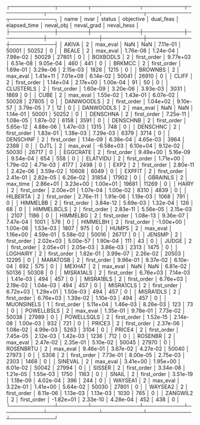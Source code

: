 ┌────────────┬────────┬─────────────┬───────────┬───────────┬──────────────┬───────────┬────────────┬────────────┐
│       name │   nvar │      status │ objective │ dual_feas │ elapsed_time │ neval_obj │ neval_grad │ neval_hess │
├────────────┼────────┼─────────────┼───────────┼───────────┼──────────────┼───────────┼────────────┼────────────┤
│      AKIVA │      2 │    max_eval │       NaN │       NaN │     7.11e-01 │     50001 │      50252 │          0 │
│      BEALE │      2 │    max_eval │  1.76e-08 │  1.24e-04 │     7.98e-02 │     50029 │      27801 │          0 │
│   BOXBODLS │      2 │ first_order │  9.77e+03 │  6.51e-08 │     9.05e-04 │       460 │        441 │          0 │
│     BRKMCC │      2 │ first_order │  1.69e-01 │  3.29e-06 │     2.15e-03 │      1828 │       1215 │          0 │
│    BROWNBS │      2 │    max_eval │  1.41e+11 │  7.01e+09 │     6.14e-02 │     50041 │      26910 │          0 │
│      CLIFF │      2 │ first_order │  1.14e+04 │  2.17e+00 │     1.00e-04 │        91 │         50 │          0 │
│  CLUSTERLS │      2 │ first_order │  1.60e-09 │  3.20e-06 │     3.93e-03 │      3031 │       1869 │          0 │
│       CUBE │      2 │    max_eval │  1.55e-02 │  1.43e-01 │     6.07e-02 │     50028 │      27805 │          0 │
│ DANIWOODLS │      2 │ first_order │  1.04e+02 │  9.10e-57 │     3.79e-05 │         7 │         12 │          0 │
│  DANWOODLS │      2 │    max_eval │       NaN │       NaN │     1.14e-01 │     50001 │      50252 │          0 │
│   DENSCHNA │      2 │ first_order │  7.25e-11 │  1.08e-05 │     1.87e-02 │      6158 │       3591 │          0 │
│   DENSCHNB │      2 │ first_order │  5.65e-12 │  4.88e-06 │     1.47e-03 │      1315 │        748 │          0 │
│   DENSCHNC │      2 │ first_order │  1.83e-01 │  1.38e-03 │     7.29e-03 │      6379 │       3714 │          0 │
│   DENSCHNF │      2 │ first_order │  1.14e-09 │  6.38e-04 │     4.65e-03 │      3964 │       2388 │          0 │
│       DJTL │      2 │    max_eval │ -6.58e+03 │  6.10e+04 │     9.12e-02 │     50030 │      26717 │          0 │
│   EGGCRATE │      2 │ first_order │  9.49e+00 │  5.16e-09 │     9.54e-04 │       654 │        558 │          0 │
│   ELATVIDU │      2 │ first_order │  1.71e+00 │  1.79e-02 │     4.71e-03 │      4177 │       2498 │          0 │
│       EXP2 │      2 │ first_order │  2.80e-11 │  2.42e-06 │     3.59e-02 │     10608 │       6049 │          0 │
│     EXPFIT │      2 │ first_order │  2.41e-01 │  2.82e-05 │     6.26e-02 │     31854 │      17902 │          0 │
│   GBRAINLS │      2 │    max_time │  2.86e+01 │  3.23e+00 │     1.00e+01 │     19681 │      11269 │          0 │
│      HAIRY │      2 │ first_order │  2.00e+01 │  1.07e-04 │     1.00e-02 │      8310 │       4839 │          0 │
│   HILBERTA │      2 │ first_order │  2.76e-11 │  1.91e-06 │     1.19e-03 │      1068 │        791 │          0 │
│   HIMMELBB │      2 │ first_order │  3.84e-12 │  5.69e-03 │     1.32e-04 │       126 │         68 │          0 │
│ HIMMELBCLS │      2 │ first_order │  2.83e-11 │  5.56e-05 │     2.15e-03 │      2107 │       1186 │          0 │
│   HIMMELBG │      2 │ first_order │  1.08e-13 │  9.36e-07 │     7.47e-04 │      1001 │        576 │          0 │
│   HIMMELBH │      2 │ first_order │ -1.00e+00 │  1.00e-06 │     1.53e-03 │      1807 │        975 │          0 │
│      HUMPS │      2 │    max_eval │  1.16e+00 │  4.59e-01 │     5.58e-02 │     50016 │      26717 │          0 │
│     JENSMP │      2 │ first_order │  2.02e+03 │  5.00e-57 │     1.90e-04 │       111 │         43 │          0 │
│      JUDGE │      2 │ first_order │  2.05e+01 │  2.05e-03 │     3.86e-03 │      2313 │       1475 │          0 │
│   LOGHAIRY │      2 │ first_order │  1.82e-01 │  3.99e-07 │     2.26e-02 │     20503 │      12295 │          0 │
│   MARATOSB │      2 │ first_order │  9.96e-01 │  9.37e-02 │     6.10e-04 │       692 │        575 │          0 │
│     MEXHAT │      2 │    max_eval │       NaN │       NaN │     6.81e-02 │     50136 │      50308 │          0 │
│  MISRA1ALS │      2 │ first_order │  6.76e+03 │  7.14e-03 │     1.41e-03 │       494 │        457 │          0 │
│  MISRA1BLS │      2 │ first_order │  6.76e+03 │  2.19e-02 │     1.04e-03 │       494 │        457 │          0 │
│  MISRA1CLS │      2 │ first_order │  6.72e+03 │  1.29e+01 │     1.50e-03 │       494 │        457 │          0 │
│  MISRA1DLS │      2 │ first_order │  6.76e+03 │  1.39e-02 │     1.10e-03 │       494 │        457 │          0 │
│ MUONSINELS │      1 │ first_order │  5.11e+04 │  1.46e-03 │     8.26e-03 │       123 │         73 │          0 │
│ POWELLBSLS │      2 │    max_eval │  1.35e-01 │  9.78e-01 │     7.73e-02 │     50038 │      27989 │          0 │
│ POWELLSQLS │      2 │ first_order │  1.52e-15 │  2.14e-08 │     1.00e-03 │       932 │        721 │          0 │
│     PRICE3 │      2 │ first_order │  2.37e-06 │  1.08e-02 │     4.99e-03 │      5263 │       3104 │          0 │
│     PRICE4 │      2 │ first_order │  7.45e-05 │  2.12e-03 │     1.42e-03 │      1236 │        712 │          0 │
│    ROSENBR │      2 │    max_eval │  2.47e-02 │  2.35e-01 │     5.10e-02 │     50045 │      27970 │          0 │
│  ROSENBRTU │      2 │    max_eval │  9.46e-01 │  3.67e-02 │     4.27e-02 │     50040 │      27973 │          0 │
│       S308 │      2 │ first_order │  7.73e-01 │  8.00e-05 │     2.75e-03 │      2303 │       1468 │          0 │
│    SINEVAL │      2 │    max_eval │  3.41e+00 │  1.95e+00 │     6.01e-02 │     50042 │      27994 │          0 │
│     SISSER │      2 │ first_order │  3.34e-08 │  1.21e-05 │     1.55e-03 │      1750 │       1163 │          0 │
│      SNAIL │      2 │ first_order │  3.51e-19 │  1.18e-09 │     4.02e-04 │       396 │        244 │          0 │
│    WAYSEA1 │      2 │    max_eval │  3.22e-01 │  1.41e+00 │     5.64e-02 │     50030 │      27801 │          0 │
│    WAYSEA2 │      2 │ first_order │  8.11e-06 │  1.13e-03 │     1.13e-03 │      1030 │        765 │          0 │
│   ZANGWIL2 │      2 │ first_order │ -1.82e+01 │  2.33e-10 │     4.28e-04 │       452 │        438 │          0 │
└────────────┴────────┴─────────────┴───────────┴───────────┴──────────────┴───────────┴────────────┴────────────┘
